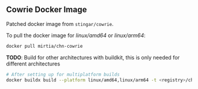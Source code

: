 ## Cowrie Docker Image

Patched docker image from `stingar/cowrie`.

To pull the docker image for *linux/amd64* or *linux/arm64*:
```sh
docker pull mirtia/chn-cowrie
```

**TODO**: Build for other architectures with buildkit, this is only needed for different architectures

```sh
# After setting up for multiplatform builds
docker buildx build --platform linux/amd64,linux/arm64 -t <registry>/chn-cowrie:1.9.1 --push .
```